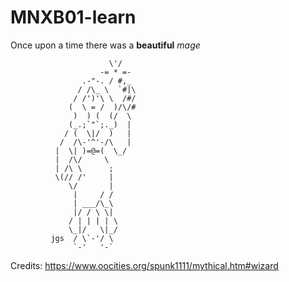 # MNXB01-learn

Once upon a time
there was a **beautiful** _mage_

```
                      \'/
                    -= * =-
                .-"-. / #,_
               / /\_ \  `#|\
              / /')'\ \  /#/
             (  \ = /  )/\/#
              )  ) (  (/  \
             (_.;`"`;._)  |
            / (  \|/  )   |
           /  /\-'^'-/\   |
          |  \| )=@=(  \_/
          |  /\/     \
          | /\ \      ;
          \(// /'     |
             \/       |
              |     / /
              | ___/\_\
              |/ / \ \|
             / | | | | \
             \_|/   \|_/
         jgs  / \`-'/ \
              `-'   '-`
```
Credits: <https://www.oocities.org/spunk1111/mythical.htm#wizard>
